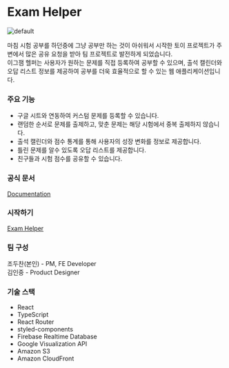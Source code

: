 # Exam Helper

![default](https://github.com/jo-duchan/exam-helper/assets/79234094/a58a2580-5ea5-4b66-96ac-141241edc14a)

마침 시험 공부를 하던중에 그냥 공부만 하는 것이 아쉬워서 시작한 토이 프로젝트가 주변에서 많은 공유 요청을 받아 팀 프로젝트로 발전하게 되었습니다.   
이그잼 헬퍼는 사용자가 원하는 문제를 직접 등록하여 공부할 수 있으며, 출석 캘린더와 오답 리스트 정보를 제공하여 공부를 더욱 효율적으로 할 수 있는 웹 애플리케이션입니다.

### 주요 기능

* 구글 시트와 연동하여 커스텀 문제를 등록할 수 있습니다.
* 랜덤한 순서로 문제를 출제하고, 맞춘 문제는 해당 시험에서 중복 출제하지 않습니다.
* 출석 캘린더와 점수 통계를 통해 사용자의 성장 변화를 정보로 제공합니다.
* 틀린 문제를 알수 있도록 오답 리스트를 제공합니다.
* 친구들과 시험 점수를 공유할 수 있습니다. 

### 공식 문서

[Documentation](https://exam-helper.notion.site/Exam-Helper-10-d437612b838042a89e0bea1a7c22e066?pvs=4)

### 시작하기
[Exam Helper](https://exam-helper-dc8a2.web.app/)

### 팀 구성

조두찬(본인) - PM, FE Developer   
김인중 - Product Designer

### 기술 스택

* React
* TypeScript
* React Router
* styled-components
* Firebase Realtime Database
* Google Visualization API
* Amazon S3
* Amazon CloudFront
